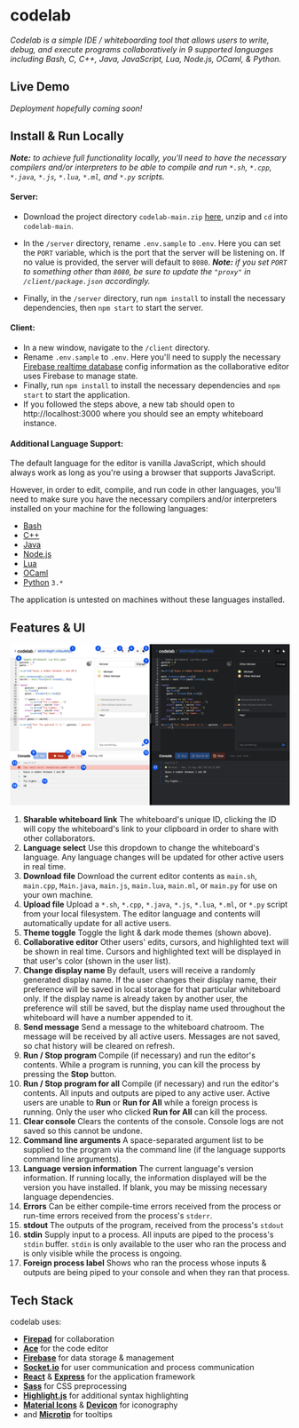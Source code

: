 # codelab
*Codelab is a simple IDE / whiteboarding tool that allows users to write, debug, and execute programs collaboratively in 9 supported languages including Bash, C, C++, Java, JavaScript, Lua, Node.js, OCaml, & Python.*

## Live Demo
*Deployment hopefully coming soon!*
## Install & Run Locally
***Note:** to achieve full functionality locally, you'll need to have the necessary compilers and/or interpreters to be able to compile and run `*.sh`, `*.cpp`, `*.java`, `*.js`, `*.lua`, `*.ml`, and `*.py` scripts.*

#### Server:
* Download the project directory `codelab-main.zip` [here](https://github.com/mhollingshead/codelab/archive/refs/heads/main.zip), unzip and `cd` into `codelab-main`. 
* In the `/server` directory, rename `.env.sample` to `.env`. Here you can set the `PORT` variable, which is the port that the server will be listening on. If no value is provided, the server will default to `8080`. 
***Note:** if you set `PORT` to something other than `8080`, be sure to update the `"proxy"` in `/client/package.json` accordingly.*

* Finally, in the `/server` directory, run `npm install` to install the necessary dependencies, then `npm start` to start the server.

#### Client:
* In a new window, navigate to the `/client` directory.
* Rename `.env.sample` to `.env`. Here you'll need to supply the necessary [Firebase realtime database](https://firebase.google.com/products/realtime-database) config information as the collaborative editor uses Firebase to manage state.
* Finally, run `npm install` to install the necessary dependencies and `npm start` to start the application.
* If you followed the steps above, a new tab should open to http://localhost:3000 where you should see an empty whiteboard instance.

#### Additional Language Support:
The default language for the editor is vanilla JavaScript, which should always work as long as you're using a browser that supports JavaScript.

However, in order to edit, compile, and run code in other languages, you'll need to make sure you have the necessary compilers and/or interpreters installed on your machine for the following languages:
* [Bash](https://www.gnu.org/software/bash/)
* [C++](https://www.cplusplus.com/)
* [Java](https://www.java.com/en/)
* [Node.js](https://nodejs.org/en/)
* [Lua](https://www.lua.org/)
* [OCaml](https://ocaml.org/)
* [Python](https://www.python.org/) `3.*`

The application is untested on machines without these languages installed.

## Features & UI
![enter image description here](/client/public/UI-01.png)

 1. **Sharable whiteboard link**
 The whiteboard's unique ID, clicking the ID will copy the whiteboard's link to your clipboard in order to share with other collaborators.
 2. **Language select** 
 Use this dropdown to change the whiteboard's language. Any language changes will be updated for other active users in real time.
 3. **Download file**
 Download the current editor contents as `main.sh`, `main.cpp`, `Main.java`, `main.js`, `main.lua`, `main.ml`, or `main.py` for use on your own machine.
 4. **Upload file**
 Upload a `*.sh`, `*.cpp`, `*.java`, `*.js`, `*.lua`, `*.ml`, or `*.py` script from your local filesystem. The editor language and contents will automatically update for all active users.
 5. **Theme toggle**
 Toggle the light & dark mode themes (shown above).
 6. **Collaborative editor**
 Other users' edits, cursors, and highlighted text will be shown in real time. Cursors and highlighted text will be displayed in that user's color (shown in the user list).
 7. **Change display name**
 By default, users will receive a randomly generated display name. If the user changes their display name, their preference will be saved in local storage for that particular whiteboard only. If the display name is already taken by another user, the preference will still be saved, but the display name used throughout the whiteboard will have a number appended to it.
8. **Send message**
Send a message to the whiteboard chatroom. The message will be received by all active users. Messages are not saved, so chat history will be cleared on refresh. 
9. **Run / Stop program**
Compile (if necessary) and run the editor's contents.  While a program is running, you can kill the process by pressing the **Stop** button.
10. **Run / Stop program for all**
Compile (if necessary) and run the editor's contents. All inputs and outputs are piped to any active user. Active users are unable to **Run** or **Run for All** while a foreign process is running. Only the user who clicked **Run for All** can kill the process.
11. **Clear console**
Clears the contents of the console. Console logs are not saved so this cannot be undone.
12. **Command line arguments**
A space-separated argument list to be supplied to the program via the command line (if the language supports command line arguments).
13. **Language version information**
The current language's version information. If running locally, the information displayed will be the version you have installed. If blank, you may be missing necessary language dependencies.
14. **Errors**
Can be either compile-time errors received from the process or run-time errors received from the process's `stderr`.
15. **stdout**
The outputs of the program, received from the process's `stdout`
16. **stdin**
Supply input to a process. All inputs are piped to the process's `stdin` buffer. `stdin` is only available to the user who ran the process and is only visible while the process is ongoing. 
17. **Foreign process label**
Shows who ran the process whose inputs & outputs are being piped to your console and when they ran that process.

## Tech Stack
codelab uses:
* **[Firepad](https://firepad.io/)** for collaboration
* **[Ace](https://ace.c9.io/)** for the code editor
* **[Firebase](https://firebase.google.com/)** for data storage & management
* **[Socket.io](https://socket.io/)** for user communication and process communication
* **[React](https://reactjs.org/)** & **[Express](https://expressjs.com/)** for the application framework
* **[Sass](https://sass-lang.com/)** for CSS preprocessing
* **[Highlight.js](https://highlightjs.org/)** for additional syntax highlighting
* **[Material Icons](https://google.github.io/material-design-icons/)** & **[Devicon](https://devicon.dev/)** for iconography
* and **[Microtip](https://microtip.vercel.app/)** for tooltips